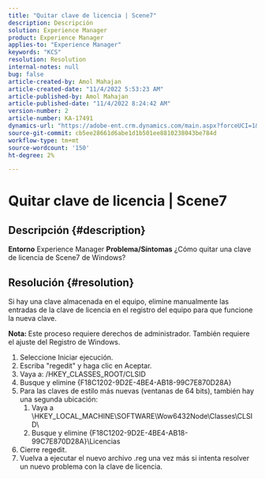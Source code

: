 ```yaml
---
title: "Quitar clave de licencia | Scene7"
description: Descripción
solution: Experience Manager
product: Experience Manager
applies-to: "Experience Manager"
keywords: "KCS"
resolution: Resolution
internal-notes: null
bug: false
article-created-by: Amol Mahajan
article-created-date: "11/4/2022 5:53:23 AM"
article-published-by: Amol Mahajan
article-published-date: "11/4/2022 8:24:42 AM"
version-number: 2
article-number: KA-17491
dynamics-url: "https://adobe-ent.crm.dynamics.com/main.aspx?forceUCI=1&pagetype=entityrecord&etn=knowledgearticle&id=e057a8fd-045c-ed11-9561-6045bd006704"
source-git-commit: cb5ee28661d6abe1d1b501ee8810238043be784d
workflow-type: tm+mt
source-wordcount: '150'
ht-degree: 2%

---
```


# Quitar clave de licencia | Scene7

## Descripción {#description}

<b>Entorno</b>
Experience Manager
<b>Problema/Síntomas</b>
¿Cómo quitar una clave de licencia de Scene7 de Windows?


## Resolución {#resolution}


Si hay una clave almacenada en el equipo, elimine manualmente las entradas de la clave de licencia en el registro del equipo para que funcione la nueva clave.

<b>Nota: </b>Este proceso requiere derechos de administrador. También requiere el ajuste del Registro de Windows.

1. Seleccione Iniciar ejecución.
2. Escriba &quot;regedit&quot; y haga clic en Aceptar.
3. Vaya a: /HKEY_CLASSES_ROOT/CLSID
4. Busque y elimine {F18C1202-9D2E-4BE4-AB18-99C7E870D28A}
5. Para las claves de estilo más nuevas (ventanas de 64 bits), también hay una segunda ubicación:
   1. Vaya a \HKEY_LOCAL_MACHINE\SOFTWARE\Wow6432Node\Classes\CLSID\
   2. Busque y elimine {F18C1202-9D2E-4BE4-AB18-99C7E870D28A}\Licencias
6. Cierre regedit.
7. Vuelva a ejecutar el nuevo archivo .reg una vez más si intenta resolver un nuevo problema con la clave de licencia.

